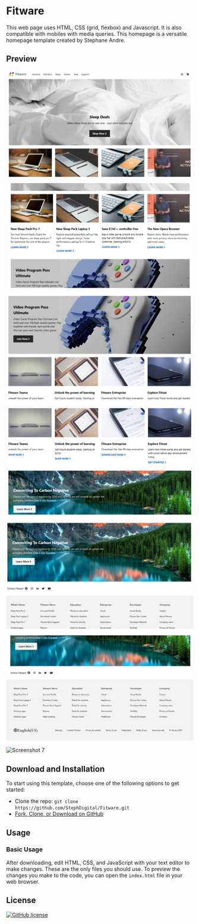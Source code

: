 # Fitware

This web page uses HTML, CSS (grid, flexbox) and Javascript. It is also compatible with mobiles with media queries. This homepage is a versatile homepage template created by Stephane Andre.

## Preview

![Screenshot 1](screenshots/screenshot_1.png)

![Screenshot 2](screenshots/screenshot_2.png)

![Screenshot 3](screenshots/screenshot_3.png)

![Screenshot 4](screenshots/screenshot_4.png)

![Screenshot 5](screenshots/screenshot_5.png)

![Screenshot 6](screenshots/screenshot_6.png)

![Screenshot 7](screenshots/screenshot_7.png)

## Download and Installation

To start using this template, choose one of the following options to get started:

* Clone the repo: `git clone https://github.com/StephDigital/Fitware.git`
* [Fork, Clone, or Download on GitHub](https://github.com/StephDigital/Fitware)

## Usage

### Basic Usage

After downloading, edit HTML, CSS, and JavaScript with your text editor to make changes. These are the only files you should use. To preview the changes you make to the code, you can open the `index.html` file in your web browser.

## License

[![GitHub license](https://img.shields.io/badge/license-MIT-blue.svg)](https://github.com/StephDigital/Fitware/blob/master/LICENSE)

